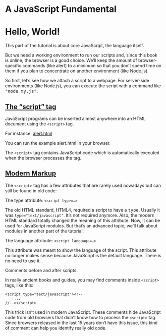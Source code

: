 # A JavaScript Fundamental

# Hello, World!

This part of the tutorial is about core JavaScript, the language itself.

But we need a working environment to run our scripts and, since this book is online, the browser is a good choice. We’ll keep the amount of browser-specific commands (like alert) to a minimum so that you don’t spend time on them if you plan to concentrate on another environment (like Node.js).

So first, let’s see how we attach a script to a webpage. For server-side environments (like Node.js), you can execute the script with a command like <kbd>"node my.js"</kbd>.

## [The “script” tag](./readme.md#the-script-tag)
JavaScript programs can be inserted almost anywhere into an HTML document using the `<script>` tag.

For instance: [alert.html](./alert.html)

You can run the example alert.html in your browser.

The `<script>` tag contains JavaScript code which is automatically executed when the browser processes the tag.

## [Modern Markup](./readme.md#modern-markup)

The `<script>` tag has a few attributes that are rarely used nowadays but can still be found in old code:

The type attribute: `<script type=…>`

The old HTML standard, HTML4, required a script to have a <kbd>type</kbd>. Usually it was `type="text/javascript"`. It’s not required anymore. Also, the modern HTML standard totally changed the meaning of this attribute. Now, it can be used for JavaScript modules. But that’s an advanced topic, we’ll talk about modules in another part of the tutorial.

The language attribute: `<script language=…>`

This attribute was meant to show the language of the script. This attribute no longer makes sense because JavaScript is the default language. There is no need to use it.

Comments before and after scripts.

In really ancient books and guides, you may find comments inside `<script>` tags, like this:

    <script type="text/javascript"><!--
        ...
    //--></script>

This trick isn’t used in modern JavaScript. These comments hide JavaScript code from old browsers that didn’t know how to process the `<script>` tag. Since browsers released in the last 15 years don’t have this issue, this kind of comment can help you identify really old code.